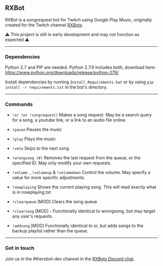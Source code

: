 ## RXBot

RXBot is a songrequest bot for Twitch using Google Play Music, originally created for the Twitch channel [RXBots](https://www.twitch.tv/rxbots).

⚠️ This project is still in early development and may not function as expected ⚠️

-----

### Dependencies

Python 2.7 and PIP are needed. Python 2.7.9 includes both, download here: https://www.python.org/downloads/release/python-279/

Install dependencies by running `Install_Requirements.bat` or by using  `pip install -r requirements.txt` in the bot's directory.

-----

### Commands

- `!sr (or !songrequest)` Makes a song request. May be a search query for a song, a youtube link, or a link to an audio file online.

- `!pause` Pauses the music

- `!play` Plays the music

- `!veto` Skips to the next song

- `!wrongsong (#)` Removes the last request from the queue, or the specified ID. May only modify your own requests.

- `!volume `, `!volumeup` & `!volumedown` Control the volume. May specify a value for more specific adjustments.

- `!nowplaying` Shows the current playing song. This will read exactly what is in nowplaying.txt

- `!clearqueue` [MOD] Clears the song queue

- `!clearsong` [MOD] - Functionally identical to wrongsong, but may target any user's requests.

- `!addsong` [MOD] Functionally identical to sr, but adds songs to the backup playlist rather than the queue.
-----

### Get in touch

Join us in the #therxbot-dev channel in the [RXBots Discord chat](https://discord.gg/3gagd4Y).
